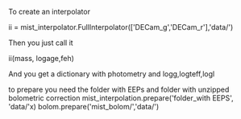 To create an interpolator 

ii = mist_interpolator.FullInterpolator(['DECam_g','DECam_r'],'data/')          

Then you just call it 

ii(mass, logage,feh)

And you get a dictionary with photometry and logg,logteff,logl


to prepare you need the folder with EEPs 
and folder with unzipped bolometric correction
mist_interpolation.prepare('folder_with EEPS', 'data/'x)
bolom.prepare('mist_bolom/','data/') 